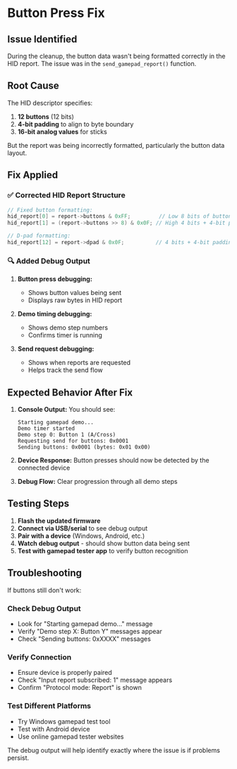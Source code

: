 # Button Press Fix

## Issue Identified

During the cleanup, the button data wasn't being formatted correctly in the HID report. The issue was in the `send_gamepad_report()` function.

## Root Cause

The HID descriptor specifies:
1. **12 buttons** (12 bits)
2. **4-bit padding** to align to byte boundary
3. **16-bit analog values** for sticks

But the report was being incorrectly formatted, particularly the button data layout.

## Fix Applied

### ✅ **Corrected HID Report Structure**

```c
// Fixed button formatting:
hid_report[0] = report->buttons & 0xFF;         // Low 8 bits of buttons
hid_report[1] = (report->buttons >> 8) & 0x0F; // High 4 bits + 4-bit padding

// D-pad formatting:
hid_report[12] = report->dpad & 0x0F;          // 4 bits + 4-bit padding
```

### 🔍 **Added Debug Output**

1. **Button press debugging:**
   - Shows button values being sent
   - Displays raw bytes in HID report

2. **Demo timing debugging:**
   - Shows demo step numbers
   - Confirms timer is running

3. **Send request debugging:**
   - Shows when reports are requested
   - Helps track the send flow

## Expected Behavior After Fix

1. **Console Output:** You should see:
   ```
   Starting gamepad demo...
   Demo timer started
   Demo step 0: Button 1 (A/Cross)
   Requesting send for buttons: 0x0001
   Sending buttons: 0x0001 (bytes: 0x01 0x00)
   ```

2. **Device Response:** Button presses should now be detected by the connected device

3. **Debug Flow:** Clear progression through all demo steps

## Testing Steps

1. **Flash the updated firmware**
2. **Connect via USB/serial** to see debug output
3. **Pair with a device** (Windows, Android, etc.)
4. **Watch debug output** - should show button data being sent
5. **Test with gamepad tester app** to verify button recognition

## Troubleshooting

If buttons still don't work:

### Check Debug Output
- Look for "Starting gamepad demo..." message
- Verify "Demo step X: Button Y" messages appear
- Check "Sending buttons: 0xXXXX" messages

### Verify Connection
- Ensure device is properly paired
- Check "Input report subscribed: 1" message appears
- Confirm "Protocol mode: Report" is shown

### Test Different Platforms
- Try Windows gamepad test tool
- Test with Android device
- Use online gamepad tester websites

The debug output will help identify exactly where the issue is if problems persist.
